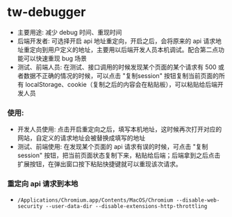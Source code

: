 # tw-debugger

* 主要用途: 减少 debug 时间、重现时间
* 后端开发者: 可选择开启 api 地址重定向，开启之后，会将原来的 api 请求地址重定向到用户定义的地址，主要用以后端开发人员本机调试。配合第二点功能可以快速重现 bug 场景
* 测试、前端人员: 在测试、接口调用的时候发现某个页面的某个请求有 500 或者数据不正确的情况的时候，可以点击 "复制session" 按钮复制当前页面的所有 localStorage、cookie（复制之后的内容会在粘贴板），可以粘贴给后端开发人员

### 使用:
* 开发人员使用: 点击开启重定向之后，填写本机地址，这时候再次打开对应的网站，自定义的请求地址会被替换成填写的地址
* 测试、前端使用: 在发现某个页面的 api 请求有误的时候，可点击 "复制session" 按钮，把当前页面状态复制下来，粘贴给后端；后端拿到之后点击扩展按钮，在弹出窗口按下粘贴快捷键就可以重现该次请求。

### 重定向 api 请求到本地
* `/Applications/Chromium.app/Contents/MacOS/Chromium --disable-web-security --user-data-dir --disable-extensions-http-throttling`